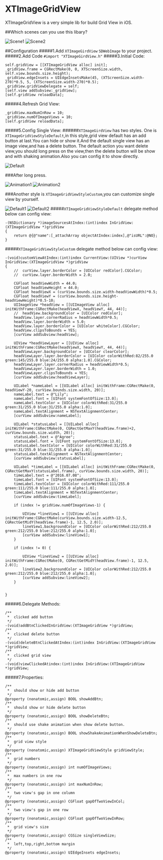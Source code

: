 XTImageGridView
===============

XTImageGridView is a very simple lib for build Grid View in iOS.

##Which scenes can you use this libary?

![Scene1](https://github.com/ronniechen888/XTImageGridView/blob/master/Document/scene1.png)
![Scene2](https://github.com/ronniechen888/XTImageGridView/blob/master/Document/scene2.png)

##Configuration
#####1.Add `XTImageGirdView` `SDWebImage` to your project.
#####2.Add Code `#import "XTImageGirdView.h"`
#####3.Initial Code:
```
self.gridView = [[XTImageGridView alloc] init];
_gridView.frame = CGRectMake(0, 0, XTScreenSize.width, self.view.bounds.size.height);
_gridView.edgeInsets = UIEdgeInsetsMake(45, (XTScreenSize.width-270)*0.5, 5, (XTScreenSize.width-270)*0.5);
_gridView.gridViewDelegate = self;
[self.view addSubview:_gridView];
[self.gridView reloadData];
```
#####4.Refresh Grid View:
```
_gridView.maxNumInRow = 10;
_gridView.numOfImageViews = 10;
[self.gridView reloadData];
```
#####5.Config Single View:
######`XTImageGirdView` has two styles.
One is `XTImageGridViewStyleDefault`,in this style,grid view default has an 
add button at last.You can hide or show it.And the default single view has an image view,and has a delete button.
The default action you want delete view,you should long press on the view,then the delete button will be show and with
shaking animation.Also you can config it to show directly.

![Default](https://github.com/ronniechen888/XTImageGridView/blob/master/Document/gridview.png)

###After long press.

![Animation1](https://github.com/ronniechen888/XTImageGridView/blob/master/Document/gridview_after_long_press1.png)
![Animation2](https://github.com/ronniechen888/XTImageGridView/blob/master/Document/gridview_after_long_press2.png)

###Another style is `XTImageGridViewStyleCustom`,you can customize single view by yourself.

![Default1](https://github.com/ronniechen888/XTImageGridView/blob/master/Document/gridview_custom1.png)
![Default2](https://github.com/ronniechen888/XTImageGridView/blob/master/Document/gridview_custom2.png)
#####`XTImageGridViewStyleDefault` delegate method below can config view:
```
-(NSDictionary *)imageSourcesAtIndex:(int)index InGridView:(XTImageGridView *)gridView
{
	return @{@"name":[_attachArray objectAtIndex:index],@"isURL":@NO};
}
```
     
#####`XTImageGridViewStyleCustom` delegate method below can config view:
```
-(void)customViewAtIndex:(int)index CurrentView:(UIView *)curView InGridView:(XTImageGridView *)gridView
{
	//	curView.layer.borderColor = [UIColor redColor].CGColor;
	//	curView.layer.borderWidth = 2.0;
	
	CGFloat headViewWidth = 44.0;
	CGFloat headViewHeight = 44.0;
	CGFloat headViewX = (curView.bounds.size.width-headViewWidth)*0.5;
	CGFloat headViewY = (curView.bounds.size.height-headViewHeight)*0.5-10;
	UIImageView *headView = [[UIImageView alloc] initWithFrame:CGRectMake(headViewX, headViewY, 44, 44)];
	//	headView.backgroundColor = [UIColor redColor];
	headView.layer.cornerRadius = headViewWidth*0.5;
	headView.layer.borderWidth = 5.0;
	headView.layer.borderColor = [UIColor whiteColor].CGColor;
	headView.clipsToBounds = YES;
	[curView addSubview:headView];
	
	UIView *headViewLayer = [[UIView alloc] initWithFrame:CGRectMake(headViewX, headViewY, 44, 44)];
	headViewLayer.backgroundColor = [UIColor clearColor];
	headViewLayer.layer.borderColor = [UIColor colorWithRed:82/255.0 green:145/255.0 blue:24/255.0 alpha:1.0].CGColor;
	headViewLayer.layer.cornerRadius = headViewWidth*0.5;
	headViewLayer.layer.borderWidth = 1.0;
	headViewLayer.clipsToBounds = YES;
	[curView addSubview:headViewLayer];
	
	UILabel *nameLabel = [[UILabel alloc] initWithFrame:CGRectMake(0, headViewY-20, curView.bounds.size.width, 20)];
	nameLabel.text = @"Lily";
	nameLabel.font = [UIFont systemFontOfSize:13.0];
	nameLabel.textColor = [UIColor colorWithRed:31/255.0 green:31/255.0 blue:31/255.0 alpha:1.0];
	nameLabel.textAlignment = NSTextAlignmentCenter;
	[curView addSubview:nameLabel];
	
	UILabel *statusLabel = [[UILabel alloc] initWithFrame:CGRectMake(0, CGRectGetMaxY(headView.frame)+2, curView.bounds.size.width, 20)];
	statusLabel.text = @"Agree";
	statusLabel.font = [UIFont systemFontOfSize:13.0];
	statusLabel.textColor = [UIColor colorWithRed:31/255.0 green:31/255.0 blue:31/255.0 alpha:1.0];
	statusLabel.textAlignment = NSTextAlignmentCenter;
	[curView addSubview:statusLabel];
	
	UILabel *timeLabel = [[UILabel alloc] initWithFrame:CGRectMake(0, CGRectGetMaxY(statusLabel.frame), curView.bounds.size.width, 20)];
	timeLabel.text = @"2016.07.08";
	timeLabel.font = [UIFont systemFontOfSize:13.0];
	timeLabel.textColor = [UIColor colorWithRed:111/255.0 green:111/255.0 blue:111/255.0 alpha:1.0];
	timeLabel.textAlignment = NSTextAlignmentCenter;
	[curView addSubview:timeLabel];
	
	if (index != gridView.numOfImageViews-1) {
		
		UIView *lineView1 = [[UIView alloc] initWithFrame:CGRectMake(curView.bounds.size.width-12.5, CGRectGetMidY(headView.frame)-1, 12.5, 2.0)];
		lineView1.backgroundColor = [UIColor colorWithRed:212/255.0 green:212/255.0 blue:212/255.0 alpha:1.0];
		[curView addSubview:lineView1];
	}
	
	if (index != 0) {
		
		UIView *lineView2 = [[UIView alloc] initWithFrame:CGRectMake(0, CGRectGetMidY(headView.frame)-1, 12.5, 2.0)];
		lineView2.backgroundColor = [UIColor colorWithRed:212/255.0 green:212/255.0 blue:212/255.0 alpha:1.0];
		[curView addSubview:lineView2];
	}
	
	
}
```
#####6.Delegate Methods:
```
/**
 *  clicked add button
 */
-(void)addBtnClickedInGridView:(XTImageGridView *)gridView;
/**
 *  clicked delete button
 */
-(void)deleteBtnClickedAtIndex:(int)index InGridView:(XTImageGridView *)gridView;
/**
 *  clicked grid view
 */
-(void)viewClickedAtindex:(int)index InGridView:(XTImageGridView *)gridView;
```

#####7.Properties:
```
/**
 *  should show or hide add button
 */
@property (nonatomic,assign) BOOL showAddBtn;
/**
 *  should show or hide delete button
 */
@property (nonatomic,assign) BOOL showDeleteBtn;
/**
 *  should use shake animation when show delete button.
 */
@property (nonatomic,assign) BOOL showShakeAnimationWhenShowDeleteBtn;
/**
 *  grid view style
 */
@property (nonatomic,assign) XTImageGridViewStyle gridViewStyle;
/**
 *  grid numbers
 */
@property (nonatomic,assign) int numOfImageViews;
/**
 *  max numbers in one row
 */
@property (nonatomic,assign) int maxNumInRow;
/**
 *  two view's gap in one column
 */
@property (nonatomic,assign) CGFloat gapOfTwoViewInCol;
/**
 *  two view's gap in one row
 */
@property (nonatomic,assign) CGFloat gapOfTwoViewInRow;
/**
 *  grid view's size
 */
@property (nonatomic,assign) CGSize singleViewSize;
/**
 *  left,top,right,bottom margin
 */
@property (nonatomic,assign) UIEdgeInsets edgeInsets;
```
